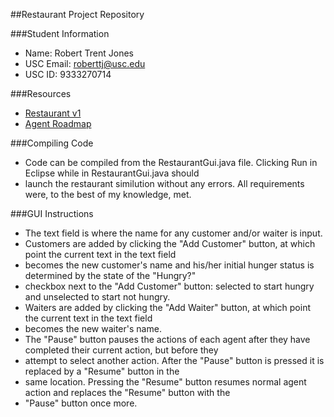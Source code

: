 ##Restaurant Project Repository

###Student Information
  + Name: Robert Trent Jones
  + USC Email: roberttj@usc.edu
  + USC ID: 9333270714

###Resources
  + [Restaurant v1](http://www-scf.usc.edu/~csci201/readings/restaurant-v1.html)
  + [Agent Roadmap](http://www-scf.usc.edu/~csci201/readings/agent-roadmap.html)

###Compiling Code
  + Code can be compiled from the RestaurantGui.java file.  Clicking Run in Eclipse while in RestaurantGui.java should 
  + launch the restaurant similution without any errors.  All requirements were, to the best of my knowledge, met.

###GUI Instructions
  + The text field is where the name for any customer and/or waiter is input.  
  + Customers are added by clicking the "Add Customer" button, at which point the current text in the text field 
  + becomes the new customer's name and his/her initial hunger status is determined by the state of the "Hungry?" 
  + checkbox next to the "Add Customer" button: selected to start hungry and unselected to start not hungry.
  + Waiters are added by clicking the "Add Waiter" button, at which point the current text in the text field 
  + becomes the new waiter's name.
  + The "Pause" button pauses the actions of each agent after they have completed their current action, but before they 
  + attempt to select another action.  After the "Pause" button is pressed it is replaced by a "Resume" button in the 
  + same location.  Pressing the "Resume" button resumes normal agent action and replaces the "Resume" button with the
  + "Pause" button once more.
